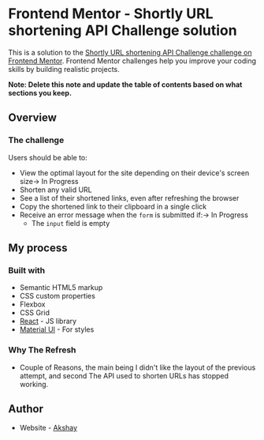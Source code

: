 # Frontend Mentor - Shortly URL shortening API Challenge solution

This is a solution to the [Shortly URL shortening API Challenge challenge on Frontend Mentor](https://www.frontendmentor.io/challenges/url-shortening-api-landing-page-2ce3ob-G). Frontend Mentor challenges help you improve your coding skills by building realistic projects. 


**Note: Delete this note and update the table of contents based on what sections you keep.**

## Overview

### The challenge

Users should be able to:

- View the optimal layout for the site depending on their device's screen size-> In Progress
- Shorten any valid URL
- See a list of their shortened links, even after refreshing the browser
- Copy the shortened link to their clipboard in a single click
- Receive an error message when the `form` is submitted if:-> In Progress
  - The `input` field is empty

## My process

### Built with

- Semantic HTML5 markup
- CSS custom properties
- Flexbox
- CSS Grid
- [React](https://reactjs.org/) - JS library
- [Material UI](https://mui.com/) - For styles

### Why The Refresh

- Couple of Reasons, the main being I didn't like the layout of the previous attempt, and second The API used to shorten URLs has stopped working.


## Author

- Website - [Akshay](https://agigabyte.com)
